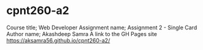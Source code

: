 # cpnt260-a2
Course title; Web Developer 
Assignment name; Assignment 2 - Single Card
Author name; Akashdeep Samra
A link to the GH Pages site
https://aksamra56.github.io/cpnt260-a2/
